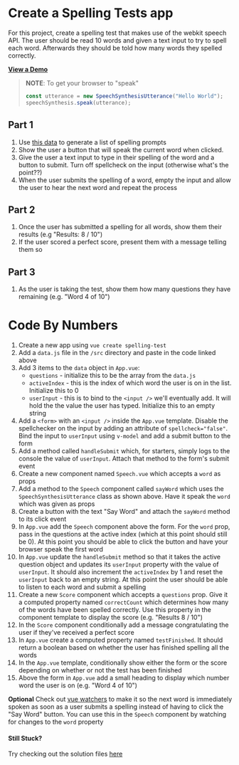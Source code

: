 # Create a Spelling Tests app

For this project, create a spelling test that makes use of the webkit speech API. The user should be read 10 words and given a text input to try to spell each word. Afterwards they should be told how many words they spelled correctly.

[**View a Demo**](https://nss-vue-spelling-test.web.app/)

> **NOTE**: To get your browser to "speak"
>
> ```js
> const utterance = new SpeechSynthesisUtterance("Hello World");
> speechSynthesis.speak(utterance);
> ```

## Part 1

1. Use [this data](../assets/spellingData.js) to generate a list of spelling prompts
1. Show the user a button that will speak the current word when clicked.
1. Give the user a text input to type in their spelling of the word and a button to submit. Turn off spellcheck on the input (otherwise what's the point??)
1. When the user submits the spelling of a word, empty the input and allow the user to hear the next word and repeat the process

## Part 2

1. Once the user has submitted a spelling for all words, show them their results (e.g "Results: 8 / 10")
1. If the user scored a perfect score, present them with a message telling them so

## Part 3

1. As the user is taking the test, show them how many questions they have remaining (e.g. "Word 4 of 10")

# Code By Numbers

1. Create a new app using `vue create spelling-test`
1. Add a `data.js` file in the `/src` directory and paste in the code linked above
1. Add 3 items to the `data` object in `App.vue`:
   - `questions` - initialize this to be the array from the `data.js`
   - `activeIndex` - this is the index of which word the user is on in the list. Initialize this to 0
   - `userInput` - this is to bind to the `<input />` we'll eventually add. It will hold the the value the user has typed. Initialize this to an empty string
1. Add a `<form>` with an `<input />` inside the `App.vue` template. Disable the spellchecker on the input by adding an attribute of `spellcheck="false"`. Bind the input to `userInput` using `v-model` and add a submit button to the form
1. Add a method called `handleSubmit` which, for starters, simply logs to the console the value of `userInput`. Attach that method to the form's submit event
1. Create a new component named `Speech.vue` which accepts a `word` as props
1. Add a method to the `Speech` component called `sayWord` which uses the `SpeechSynthesisUtterance` class as shown above. Have it speak the `word` which was given as props
1. Create a button with the text "Say Word" and attach the `sayWord` method to its click event
1. In `App.vue` add the `Speech` component above the form. For the `word` prop, pass in the questions at the active index (which at this point should still be 0). At this point you should be able to click the button and have your browser speak the first word
1. In `App.vue` update the `handleSubmit` method so that it takes the active question object and updates its `userInput` property with the value of `userInput`. It should also increment the `activeIndex` by 1 and reset the `userInput` back to an empty string. At this point the user should be able to listen to each word and submit a spelling
1. Create a new `Score` component which accepts a `questions` prop. Give it a computed property named `correctCount` which determines how many of the words have been spelled correctly. Use this property in the component template to display the score (e.g. "Results 8 / 10")
1. In the `Score` component conditionally add a message congratulating the user if they've received a perfect score
1. In `App.vue` create a computed property named `testFinished`. It should return a boolean based on whether the user has finished spelling all the words
1. In the `App.vue` template, conditionally show either the form or the score depending on whether or not the test has been finished
1. Above the form in `App.vue` add a small heading to display which number word the user is on (e.g. "Word 4 of 10")

**Optional**
Check out [vue watchers](https://vuejs.org/v2/guide/computed.html#Watchers) to make it so the next word is immediately spoken as soon as a user submits a spelling instead of having to click the "Say Word" button. You can use this in the `Speech` component by watching for changes to the `word` property

#### Still Stuck?

Try checking out the solution files [here](https://github.com/NSS-Vue-Workshop/Spelling-Test)
